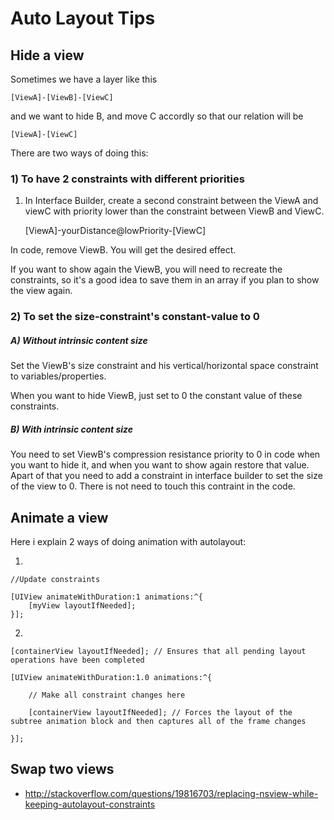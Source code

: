 # Auto Layout Tips

## Hide a view

Sometimes we have a layer like this

	[ViewA]-[ViewB]-[ViewC]
 
and we want to hide B, and move C accordly so that our relation will be 

	[ViewA]-[ViewC]
	
There are two ways of doing this:

### 1) To have 2 constraints with different priorities

1) In Interface Builder, create a second constraint between the ViewA and viewC with priority lower than the constraint between ViewB and ViewC.

	[ViewA]-yourDistance@lowPriority-[ViewC]

In code, remove ViewB. You will get the desired effect. 

If you want to show again the ViewB, you will need to recreate the constraints, so it's a good idea to save them in an array if you plan to show the view again.

### 2) To set the size-constraint's constant-value to 0

##### A) Without intrinsic content size

Set the ViewB's size constraint and his vertical/horizontal space constraint to variables/properties.

When you want to hide ViewB, just set to 0 the constant value of these constraints.

##### B) With intrinsic content size

You need to set ViewB's compression resistance priority to 0 in code when you want to hide it, and when you want to show again restore that value. Apart of that you need to add a constraint in interface builder to set the size of the view to 0. There is not need to touch this contraint in the code.


## Animate a view

Here i explain 2 ways of doing animation with autolayout:

1)

	//Update constraints
	
	[UIView animateWithDuration:1 animations:^{
    	[myView layoutIfNeeded];
	}];

2)

	[containerView layoutIfNeeded]; // Ensures that all pending layout operations have been completed

	[UIView animateWithDuration:1.0 animations:^{

     	// Make all constraint changes here

     	[containerView layoutIfNeeded]; // Forces the layout of the subtree animation block and then captures all of the frame changes

	}];


## Swap two views

- http://stackoverflow.com/questions/19816703/replacing-nsview-while-keeping-autolayout-constraints
